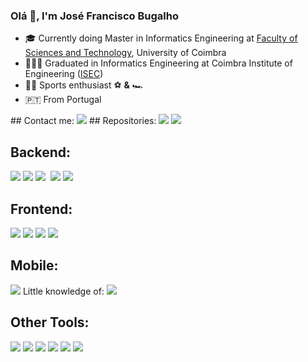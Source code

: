 ### Olá 👋, I'm José Francisco Bugalho 

<!--
**FranciscoBugalho/FranciscoBugalho** is a ✨ _special_ ✨ repository because its `README.md` (this file) appears on your GitHub profile.
-->

- 🎓 Currently doing Master in Informatics Engineering at [Faculty of Sciences and Technology](https://www.uc.pt/en/fctuc), University of Coimbra
- 👨🏽‍🎓 Graduated in Informatics Engineering at Coimbra Institute of Engineering ([ISEC](https://www.isec.pt/EN/))
- 🚴‍♂️ Sports enthusiast ⚽ **&** 🏎️
- :portugal: From Portugal 

<div>
## Contact me: <a href="https://www.linkedin.com/in/jos%C3%A9-francisco-bugalho-14137319a/" target="_blank"><img src="https://img.shields.io/badge/-LinkedIn-%230077B5?style=for-the-badge&logo=linkedin&logoColor=white" target="_blank"></a>
## Repositories: <a href="" target="_blank"><img src="https://img.shields.io/badge/GitHub-100000?style=for-the-badge&logo=github&logoColor=white" target="_blank"></a> <a href="" target="_blank"><img src="https://img.shields.io/badge/GitLab-330F63?style=for-the-badge&logo=gitlab&logoColor=white" target="_blank"></a>
</div>

<div>

  ## Backend:
  <img src="https://img.shields.io/badge/Java-ED8B00?style=for-the-badge&logo=java&logoColor=white"> <img src="https://img.shields.io/badge/C-00599C?style=for-the-badge&logo=c&logoColor=white"> <img src="https://img.shields.io/badge/C%2B%2B-00599C?style=for-the-badge&logo=c%2B%2B&logoColor=white"> <img sec="https://img.shields.io/badge/Python-14354C?style=for-the-badge&logo=python&logoColor=white"> <img src="https://img.shields.io/badge/PHP-777BB4?style=for-the-badge&logo=php&logoColor=white"> <img src="https://img.shields.io/badge/Django-092E20?style=for-the-badge&logo=django&logoColor=white">
  
  ## Frontend:
  <img src="https://img.shields.io/badge/React-20232A?style=for-the-badge&logo=react&logoColor=61DAFB"> <img src="https://img.shields.io/badge/JavaScript-F7DF1E?style=for-the-badge&logo=javascript&logoColor=black"> <img src="https://img.shields.io/badge/HTML5-E34F26?style=for-the-badge&logo=html5&logoColor=white"> <img src="https://img.shields.io/badge/CSS3-1572B6?style=for-the-badge&logo=css3&logoColor=white"> 
  
  ## Mobile:
  <img src="https://img.shields.io/badge/Kotlin-0095D5?&style=for-the-badge&logo=kotlin&logoColor=white"> Little knowledge of: <img src="https://img.shields.io/badge/Flutter-02569B?style=for-the-badge&logo=flutter&logoColor=white">
  
  ## Other Tools:
  <img src="https://img.shields.io/badge/MySQL-00000F?style=for-the-badge&logo=mysql&logoColor=white"> <img src="https://img.shields.io/badge/PostgreSQL-316192?style=for-the-badge&logo=postgresql&logoColor=white"> <img src="https://img.shields.io/badge/MongoDB-4EA94B?style=for-the-badge&logo=mongodb&logoColor=white"> <img src="https://img.shields.io/badge/Amazon_AWS-232F3E?style=for-the-badge&logo=amazon-aws&logoColor=white"> <img src="https://img.shields.io/badge/Unity-100000?style=for-the-badge&logo=unity&logoColor=white"> <img src="https://img.shields.io/badge/Lua-2C2D72?style=for-the-badge&logo=lua&logoColor=white">
</div>
